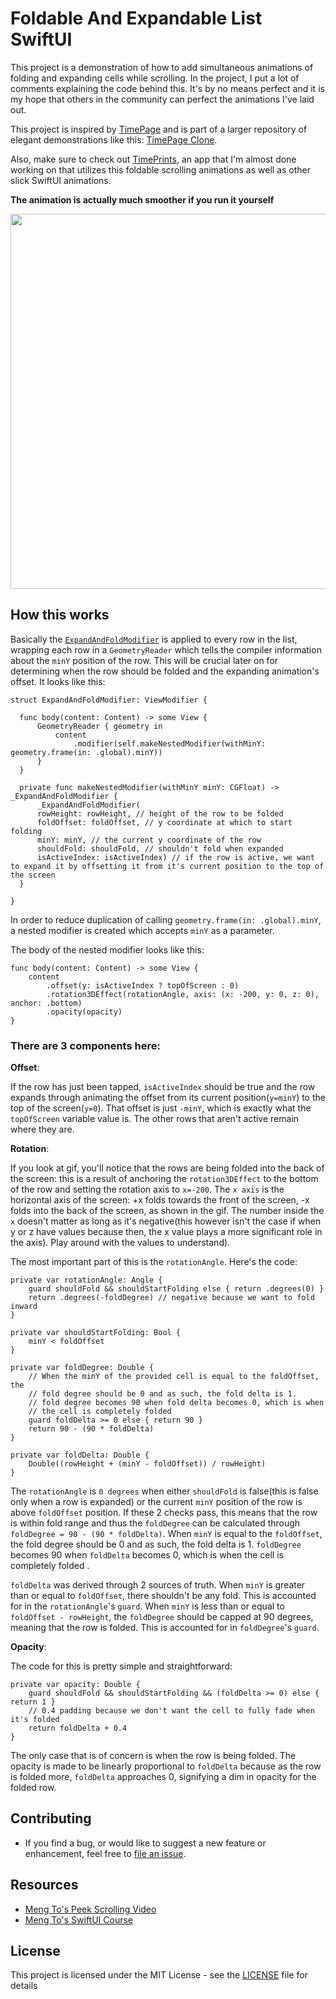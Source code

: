 # Foldable And Expandable List SwiftUI

This project is a demonstration of how to add simultaneous animations of folding and expanding cells while scrolling. In the project, I put a lot of comments explaining the code behind this. It's by no means perfect and it is my hope that others in the community can perfect the animations I've laid out. 

This project is inspired by [TimePage](https://us.moleskine.com/timepage/p0486) and is part of a larger repository of elegant demonstrations like this: [TimePage Clone](https://github.com/ThasianX/TimePage-Clone). 

Also, make sure to check out [TimePrints](https://github.com/ThasianX/TimePrints), an app that I'm almost done working on that utilizes this foldable scrolling animations as well as other slick SwiftUI animations.

**The animation is actually much smoother if you run it yourself**

<img src="https://github.com/ThasianX/GIFs/blob/master/Foldable-And-Expandable-List/demo.gif" height="600"/>

## How this works
Basically the [`ExpandAndFoldModifier`](https://github.com/ThasianX/Foldable-And-Expandable-List-SwiftUI/blob/master/FoldableScrolling/View%2BExpandableAndFoldable.swift) is applied to every row in the list, wrapping each row in a `GeometryReader` which tells the compiler information about the `minY` position of the row. This will be crucial later on for determining when the row should be folded and the expanding animation's offset. It looks like this:
```
struct ExpandAndFoldModifier: ViewModifier {

  func body(content: Content) -> some View {
      GeometryReader { geometry in
          content
              .modifier(self.makeNestedModifier(withMinY: geometry.frame(in: .global).minY))
      }
  }

  private func makeNestedModifier(withMinY minY: CGFloat) -> _ExpandAndFoldModifier {
      _ExpandAndFoldModifier(
      rowHeight: rowHeight, // height of the row to be folded
      foldOffset: foldOffset, // y coordinate at which to start folding
      minY: minY, // the current y coordinate of the row
      shouldFold: shouldFold, // shouldn't fold when expanded
      isActiveIndex: isActiveIndex) // if the row is active, we want to expand it by offsetting it from it's current position to the top of the screen
  }
  
}
```
In order to reduce duplication of calling `geometry.frame(in: .global).minY`, a nested modifier is created which accepts `minY` as a parameter. 

The body of the nested modifier looks like this: 
```
func body(content: Content) -> some View {
    content
        .offset(y: isActiveIndex ? topOfScreen : 0)
        .rotation3DEffect(rotationAngle, axis: (x: -200, y: 0, z: 0), anchor: .bottom)
        .opacity(opacity)
}
```

### There are 3 components here:

**Offset**:

If the row has just been tapped, `isActiveIndex` should be true and the row expands through animating the offset from its current position(`y=minY`) to the top of the screen(`y=0`). That offset is just `-minY`, which is exactly what the `topOfScreen` variable value is. The other rows that aren't active remain where they are.

**Rotation**: 

If you look at gif, you'll notice that the rows are being folded into the back of the screen: this is a result of anchoring the `rotation3DEffect` to the bottom of the row and setting the rotation axis to `x=-200`. The `x axis` is the horizontal axis of the screen: +x folds towards the front of the screen, -x folds into the back of the screen, as shown in the gif. The number inside the `x` doesn't matter as long as it's negative(this however isn't the case if when y or z have values because then, the x value plays a more significant role in the axis). Play around with the values to understand).

The most important part of this is the `rotationAngle`. Here's the code:
```
private var rotationAngle: Angle {
    guard shouldFold && shouldStartFolding else { return .degrees(0) }
    return .degrees(-foldDegree) // negative because we want to fold inward
}

private var shouldStartFolding: Bool {
    minY < foldOffset
}

private var foldDegree: Double {
    // When the minY of the provided cell is equal to the foldOffset, the
    // fold degree should be 0 and as such, the fold delta is 1.
    // fold degree becomes 90 when fold delta becomes 0, which is when
    // the cell is completely folded
    guard foldDelta >= 0 else { return 90 }
    return 90 - (90 * foldDelta)
}

private var foldDelta: Double {
    Double((rowHeight + (minY - foldOffset)) / rowHeight)
}
```
The `rotationAngle` is `0 degrees` when either `shouldFold` is false(this is false only when a row is expanded) or the current `minY` position of the row is above `foldOffset` position. If these 2 checks pass, this means that the row is within fold range and thus the `foldDegree` can be calculated through `foldDegree = 90 - (90 * foldDelta)`. When `minY` is equal to the `foldOffset`, the fold degree should be 0 and as such, the fold delta is 1. `foldDegree` becomes 90 when `foldDelta` becomes 0, which is when the cell is completely folded .

`foldDelta` was derived through 2 sources of truth. When `minY` is greater than or equal to `foldOffset`, there shouldn't be any fold. This is accounted for in the `rotationAngle`'s `guard`. When `minY` is less than or equal to `foldOffset - rowHeight`, the `foldDegree` should be capped at 90 degrees, meaning that the row is folded. This is accounted for in `foldDegree`'s `guard`. 

**Opacity**:

The code for this is pretty simple and straightforward:
```
private var opacity: Double {
    guard shouldFold && shouldStartFolding && (foldDelta >= 0) else { return 1 }
    // 0.4 padding because we don't want the cell to fully fade when it's folded
    return foldDelta + 0.4
}
```
The only case that is of concern is when the row is being folded. The opacity is made to be linearly proportional to `foldDelta` because as the row is folded more, `foldDelta` approaches 0, signifying a dim in opacity for the folded row. 

## Contributing
- If you find a bug, or would like to suggest a new feature or enhancement, feel free to [file an issue](https://github.com/ThasianX/Foldable-Scrolling-Animation-SwiftUI/issues/new/choose).

## Resources
- [Meng To's Peek Scrolling Video](https://youtu.be/onc2xwzjggU)
- [Meng To's SwiftUI Course](https://designcode.io/swiftui?promo=learnswiftui)

## License

This project is licensed under the MIT License - see the [LICENSE](LICENSE) file for details
